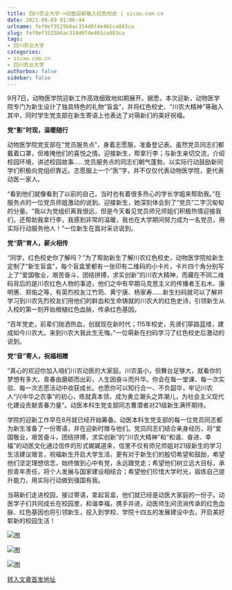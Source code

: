 ```yaml
---
title: 四川农业大学->动医迎新融入红色校史 | sicau.com.cn
date: 2021-09-09 01:06:44
urlname: fef0ef3525b6ac314d0f4e401ca883ca
slug: fef0ef3525b6ac314d0f4e401ca883ca
tags: 
- 四川农业大学
categories:
- sicau.com.cn
- 四川农业大学
authorbox: false
sidebar: false
---
```

9月7日，动物医学院迎新工作高效细致地如期展开。据悉，本次迎新，动物医学院专门为新生设计了独具特色的礼物“盲盒”，并将红色校史、“川农大精神”等融入其中，同时学生党支部在新生寄语上也表达了对萌新们的美好祝福。

**党“影”时现，温暖随行**

动物医学院党支部在“党员服务点”，身着志愿服，准备登记表。虽然党员同志们都戴着口罩，但难掩他们的喜悦之情。迎接新生，帮拿行李；与新生亲切交流，介绍校园环境<!--more-->，讲述校园故事……党员服务点的同志们朝气蓬勃，以实际行动鼓励新同学们积极向党组织靠近。志愿服上一个“医”字，并不仅仅代表动物医学院，更代表动医一家人。

“看到他们就像看到了以前的自己，当时也有着很多热心的学长学姐来帮助我。”在服务点的一位党员师姐激动的说到。迎接新生，她深刻体会到了“党员”二字沉甸甸的分量。“我以为党组织离我很远，但是今天看见党员师兄师姐们积极热情迎接我们，还帮助我拿行李，我感到非常的温暖，我也在大学期间努力成为一名党员，用实际行动服务他人！”一位新生在面对采访说到。

**党“荫”育人，薪火相传**

“同学，红色校史你了解吗？”为了帮助新生了解川农红色校史，动物医学院给新生定制了“新生盲盒”，每个盲盒里都有一张印有二维码的小卡片，卡片四个角分别写上了“爱国敬业，艰苦奋斗，团结拼搏，求实创新”的川农大精神，而藏在不同二维码背后的是川农红色人物的事迹，他们之中有早期马克思主义的传播者王右木、康明惠、郑佑之等，有英烈校友江竹筠、黄宁康、杨家寿……新生扫码就可以了解并学习到川农先烈校友们用他们的鲜血和生命铸就的川农大的红色史诗，引领新生从入校的第一刻开始根植红色血脉，传承红色基因。

“百年党史，前辈们抛洒热血，创就现在新时代；115年校史，先贤们筚路蓝缕，建成如今川农大。来到川农大我此生无悔。”一位萌新在扫码学习了红色校史后激动的说到。

**党“音”寄人，祝福相赠**

“真心的欢迎你加入咱们川农动医的大家庭。川农虽小，但舞台足够大，就看你的梦想有多大。青春由磨砺而出彩，人生因奋斗而升华。你会在每一堂课、每一次实验、每一次志愿活动中收获成长。也愿你可以知行合一、不负韶华，牢记川农人“兴中华之农事”的初心，练就真本领，成为勇立潮头之弄潮儿，为社会主义现代化建设贡献青春力量”。动医本科生党支部同志曹潜者对21级新生满怀期待。

学院的迎新工作早在8月就已经开始筹备。动医本科生党支部的每一位党员同志都为新生准备了一份寄语，并在迎新时赠与他们。党员同志们结合亲身经历，将“爱国敬业，艰苦奋斗，团结拼搏，求实创新”的“川农大精神”和“和谐、奋进、幸福”的动医文化通过信件的形式娓娓道来，信里不仅有师兄师姐对21级新生的学习生活建议赠言，祝福新生开启大学生活，更有对于新生们的殷切希望和鼓励，希望他们坚定理想信念，始终做到心中有党，永远跟党走；希望他们树立远大目标，承担青年责任，将个人发展与国家建设相结合；希望他们珍惜大学时光，锻炼自己提升能力，用实际行动做到强国有我。

当萌新们走进校园，接过寄语，拿起盲盒，他们就已经是动医大家庭的一份子。动医学子们共同成长在校园里，和谐幸福，携手并进，动医师生间流淌传承的红色血脉、红色基因也将引领新生，投入到学校、学院十四五的发展建设中去，开启美好崭新的校园生活！

![图](https://news.sicau.edu.cn/__local/4/46/DE/02BAF088C6B1A1F7C5FA0100935_C39B60F4_F9D37.png)

![图](https://news.sicau.edu.cn/__local/A/61/40/6B027B641B742238BC5468AD5EB_A0FDFE77_5FECA.png)

![图](https://news.sicau.edu.cn/__local/8/1A/EB/137DEB65656879B7C8038CE7481_CC62A980_A4393.png)

[转入文章首发地址](https://news.sicau.edu.cn/info/1078/64123.htm)